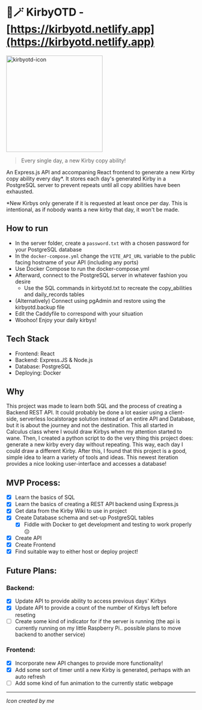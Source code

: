 # 📆🪄 KirbyOTD - [https://kirbyotd.netlify.app](https://kirbyotd.netlify.app)
<img src="https://github.com/user-attachments/assets/0e536a74-a366-4184-9293-2f09e14cab4c" width="256px" alt="kirbyotd-icon" />

> Every single day, a new Kirby copy ability!

An Express.js API and accompaning React frontend to generate a new Kirby copy ability every day\*. It stores each day's generated Kirby in a PostgreSQL server to prevent repeats until all copy abilities have been exhausted.

\*New Kirbys only generate if it is requested at least once per day. This is intentional, as if nobody wants a new kirby that day, it won't be made.
## How to run

- In the server folder, create a `password.txt` with a chosen password for your PostgreSQL database
- In the `docker-compose.yml` change the `VITE_API_URL` variable to the public facing hostname of your API (including any ports)
- Use Docker Compose to run the docker-compose.yml
- Afterward, connect to the PostgreSQL server in whatever fashion you desire
  - Use the SQL commands in kirbyotd.txt to recreate the copy_abilities and daily_records tables
- (Alternatively) Connect using pgAdmin and restore using the kirbyotd.backup file
- Edit the Caddyfile to correspond with your situation
- Woohoo! Enjoy your daily kirbys!

## Tech Stack

- Frontend: React
- Backend: Express.JS & Node.js
- Database: PostgreSQL
- Deploying: Docker

## Why

This project was made to learn both SQL and the process of creating a Backend REST API. It could probably be done a lot easier using a client-side, serverless localstorage solution instead of an entire API and Database, but it is about the journey and not the destination. This all started in Calculus class where I would draw Kirbys when my attention started to wane. Then, I created a python script to do the very thing this project does: generate a new kirby every day without repeating. This way, each day I could draw a different Kirby. After this, I found that this project is a good, simple idea to learn a variety of tools and ideas. This newest iteration provides a nice looking user-interface and accesses a database!

## MVP Process:

- [x] Learn the basics of SQL
- [x] Learn the basics of creating a REST API backend using Express.js
- [x] Get data from the Kirby Wiki to use in project
- [x] Create Database schema and set-up PostgreSQL tables
  - [x] Fiddle with Docker to get development and testing to work properly 😔
- [x] Create API
- [x] Create Frontend
- [x] Find suitable way to either host or deploy project!

## Future Plans:

### Backend:
- [x] Update API to provide ability to access previous days' Kirbys
- [x] Update API to provide a count of the number of Kirbys left before reseting
- [ ] Create some kind of indicator for if the server is running (the api is currently running on my little Raspberry Pi.. possible plans to move backend to another service)

### Frontend:
- [x] Incorporate new API changes to provide more functionality!
- [x] Add some sort of timer until a new Kirby is generated, perhaps with an auto refresh
- [ ] Add some kind of fun animation to the currently static webpage

---

*Icon created by me*
